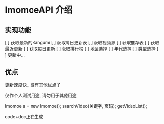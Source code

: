 ﻿# ImomoeAPI 介绍
## 实现功能
[ ] 获取最新的Bangumi
[ ] 获取每日更新表
[ ] 获取视频源
[ ] 获取推荐表
[ ] 获取最近更新
[ ] 获取每日更新
[ ] 获取排行榜
[ ] 地区选择
[ ] 年代选择
[ ] 类型选择
[ ] 
更新中...

## 优点
更新速度快...没有其他优点了

仅作个人测试用途, 请勿用于其他用途

Imomoe a = new Imomoe();
searchVideo(关键字, 页码);
getVideoList();


code+doc正在生成
        

